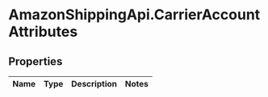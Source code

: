 # AmazonShippingApi.CarrierAccountAttributes

## Properties
Name | Type | Description | Notes
------------ | ------------- | ------------- | -------------


